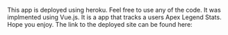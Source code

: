 This app is deployed using heroku. Feel free to use any of the code. It was implmented using Vue.js. It is a app that tracks a users Apex Legend Stats. Hope you enjoy. The link to the deployed site can be found here: 
